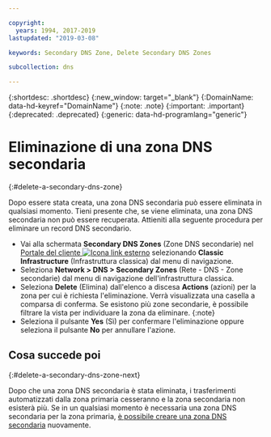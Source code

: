 ```yaml
---

copyright:
  years: 1994, 2017-2019
lastupdated: "2019-03-08"

keywords: Secondary DNS Zone, Delete Secondary DNS Zones

subcollection: dns

---
```


{:shortdesc: .shortdesc}
{:new_window: target="_blank"}
{:DomainName: data-hd-keyref="DomainName"}
{:note: .note}
{:important: .important}
{:deprecated: .deprecated}
{:generic: data-hd-programlang="generic"}

# Eliminazione di una zona DNS secondaria
{:#delete-a-secondary-dns-zone}

Dopo essere stata creata, una zona DNS secondaria può essere eliminata in qualsiasi momento. Tieni presente che, se viene eliminata, una zona DNS secondaria non può essere recuperata. Attieniti alla seguente procedura per eliminare un record DNS secondario.

 * Vai alla schermata **Secondary DNS Zones** (Zone DNS secondarie) nel [Portale del cliente ![Icona link esterno](../../icons/launch-glyph.svg "Icona link esterno")](https://{DomainName}/) selezionando **Classic Infrastructure** (Infrastruttura classica) dal menu di navigazione. 
* Seleziona **Network > DNS > Secondary Zones** (Rete - DNS - Zone secondarie) dal menu di navigazione dell'infrastruttura classica.
* Seleziona **Delete** (Elimina) dall'elenco a discesa **Actions** (azioni) per la zona per cui è richiesta l'eliminazione. Verrà visualizzata una casella a comparsa di conferma.
  Se esistono più zone secondarie, è possibile filtrare la vista per individuare la zona da eliminare.
  {:note}
* Seleziona il pulsante **Yes** (Sì) per confermare l'eliminazione oppure seleziona il pulsante **No** per annullare l'azione.

## Cosa succede poi
{:#delete-a-secondary-dns-zone-next}

Dopo che una zona DNS secondaria è stata eliminata, i trasferimenti automatizzati dalla zona primaria cesseranno e la zona secondaria non esisterà più. Se in un qualsiasi momento è necessaria una zona DNS secondaria per la zona primaria, [è possibile creare una zona DNS secondaria](/docs/infrastructure/dns?topic=dns-add-a-secondary-dns-zone) nuovamente.
